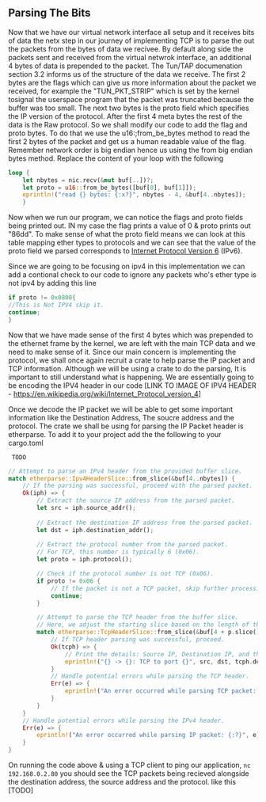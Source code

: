 ## Parsing The Bits
Now that we have our virtual network interface all setup and it receives bits of data the netx step in our journey of implementing TCP is to parse the out the packets from the bytes of data we recivee.  By default along side the packets sent and received from the virtual netwrok interface, an additional 4 bytes of data is prepended to the packet. The Tun/TAP documenation section 3.2 informs us of the structure of the data we receive. The first 2 bytes are the flags which can give us more information about the packet we received, for example the "TUN_PKT_STRIP" which is set by the kernel tosignal the userspace program that the packet was truncated because the buffer was too small. The next two bytes is the proto field which specifies the IP version of the protocol. After the first 4 meta bytes the rest of the data is the Raw protocol. 
So we shall modify our code to add the flag and proto bytes. To do that we use the u16:;from_be_bytes method to read the first 2 bytes of the packet and get us a human readable value of the flag. Remember network order is big endian hence us using the from big endian bytes method.
Replace the content of your loop with the following
```rust
loop { 
	let nbytes = nic.recv(&mut buf[..])?;                                            let flags = u16::from_be_bytes([buf[0], buf[1]]); 
	let proto = u16::from_be_bytes([buf[0], buf[1]]); 
	eprintln!("read {} bytes: {:x?}", nbytes - 4, &buf[4..nbytes]);   
    }     
```

Now when we run our program, we can notice the flags and proto fields being printed out. IN my case the flag prints a value of 0 & proto prints out "86dd". To make sense of what the proto field means we can look at this table mapping ether types to protocols and we can see that the value of the proto field we parsed corresponds to [Internet Protocol Version 6](https://en.wikipedia.org/wiki/Internet_Protocol_Version_6 "Internet Protocol Version 6") (IPv6). 

Since we are going to be focusing on ipv4 in this implementation we can add a contional check to our code to ignore any packets who's ether type is not ipv4 by adding this line

```rust
if proto != 0x0800{
//This is Not IPV4 skip it.
continue;
}
```

Now that we have made sense of the first 4 bytes which was prepended to the ethernet frame by the kernel, we are left with the main TCP data and we need to make sense of it. Since our main concern is implementing the protocol, we shall once again recruit a crate to help parse the IP packet and TCP information. Although we will be using a crate to do the parsing, It is important to still understand what is happening. We are essentially going to be encoding the IPV4 header in our code 
[LINK TO IMAGE OF IPV4 HEADER - https://en.wikipedia.org/wiki/Internet_Protocol_version_4]

Once we decode the IP packet we will be able to get some important information like the Destination Address, The soucre address and the protocol. 
The crate we shall be using for parsing the IP Packet header is etherparse. To add it to your project add the the following to your cargo.toml
```
 TODO
```

```rust
// Attempt to parse an IPv4 header from the provided buffer slice.
match etherparse::Ipv4HeaderSlice::from_slice(&buf[4..nbytes]) {
    // If the parsing was successful, proceed with the parsed packet.
    Ok(iph) => {
        // Extract the source IP address from the parsed packet.
        let src = iph.source_addr();
        
        // Extract the destination IP address from the parsed packet.
        let dst = iph.destination_addr();
        
        // Extract the protocol number from the parsed packet.
        // For TCP, this number is typically 6 (0x06).
        let proto = iph.protocol();

        // Check if the protocol number is not TCP (0x06).
        if proto != 0x06 {
            // If the packet is not a TCP packet, skip further processing.
            continue;
        }

        // Attempt to parse the TCP header from the buffer slice.
        // Here, we adjust the starting slice based on the length of the IPv4 header.
        match etherparse::TcpHeaderSlice::from_slice(&buf[4 + p.slice().len()..]) {
            // If TCP header parsing was successful, proceed.
            Ok(tcph) => {
                // Print the details: Source IP, Destination IP, and the Destination Port.
                eprintln!("{} -> {}: TCP to port {}", src, dst, tcph.destination_port());
            }
            // Handle potential errors while parsing the TCP header.
            Err(e) => {
                eprintln!("An error occurred while parsing TCP packet: {:?}", e);
            }
        }
    }
    // Handle potential errors while parsing the IPv4 header.
    Err(e) => {
        eprintln!("An error occurred while parsing IP packet: {:?}", e);
    }
}

```
On running the code above & using a TCP client to ping our application, `nc 192.168.0.2.80`  you should see the TCP packets being recieved alongside the destination address, the source address and the protocol.
like this [TODO]
